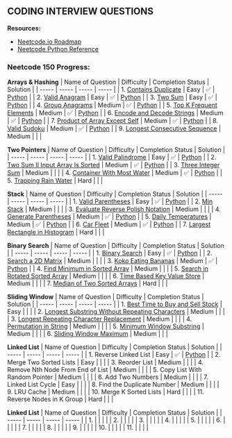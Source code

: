 ## CODING INTERVIEW QUESTIONS

**Resources:**
- [Neetcode.io Roadmap](https://neetcode.io/roadmap/)
- [Neetcode Python Reference](https://www.youtube.com/watch?v=0K_eZGS5NsU)

### Neetcode 150 Progress:

**Arrays & Hashing**
| Name of Question | Difficulty | Completion Status | Solution | 
| ----- | ----- | ----- | ----- |
| 1. [Contains Duplicate](https://neetcode.io/problems/duplicate-integer) | Easy | ✅ | [Python](https://github.com/charlie33ward/leet-code/blob/main/solutions/contains_duplicate.py) |
| 2. [Valid Anagram](https://leetcode.com/problems/valid-anagram/) | Easy | ✅ | [Python](https://github.com/charlie33ward/leet-code/blob/main/solutions/valid_anagram.py) |
| 3. [Two Sum](https://neetcode.io/problems/two-integer-sum) | Easy | ✅ | [Python](https://github.com/charlie33ward/leet-code/blob/main/solutions/two_sum.py) |
| 4. [Group Anagrams](https://neetcode.io/problems/anagram-groups) | Medium | ✅ | [Python](https://github.com/charlie33ward/leet-code/blob/main/solutions/group_anagrams.py) |
| 5. [Top K Frequent Elements](https://neetcode.io/problems/top-k-elements-in-list) | Medium | ✅ | [Python](https://github.com/charlie33ward/leet-code/blob/main/solutions/top_k_frequent.py) |
| 6. [Encode and Decode Strings](https://neetcode.io/problems/string-encode-and-decode) | Medium | ✅ | [Python](https://github.com/charlie33ward/leet-code/blob/main/solutions/encode_decode_strings.py) |
| 7. [Product of Array Except Self](https://neetcode.io/problems/products-of-array-discluding-self) | Medium | ✅ | [Python](https://github.com/charlie33ward/leet-code/blob/main/solutions/product_of_array_except_self.py) |
| 8. [Valid Sudoku](https://neetcode.io/problems/valid-sudoku) | Medium | ✅ | [Python](https://github.com/charlie33ward/leet-code/blob/main/solutions/valid_sudoku.py) |
| 9. [Longest Consecutive Sequence](https://neetcode.io/problems/longest-consecutive-sequence) | Medium |  |  |

**Two Pointers**
| Name of Question | Difficulty | Completion Status | Solution | 
| ----- | ----- | ----- | ----- |
| 1. [Valid Palindrome](https://neetcode.io/problems/is-palindrome) | Easy | ✅ | [Python](https://github.com/charlie33ward/leet-code/blob/main/solutions/is_palindrome.py) |
| 2. [Two Sum II Input Array Is Sorted](https://neetcode.io/problems/two-integer-sum-ii) | Medium | ✅ | [Python](https://github.com/charlie33ward/leet-code/blob/main/solutions/two_sum_ii.py) |
| 3. [Three Integer Sum](https://neetcode.io/problems/three-integer-sum) | Medium |  |  |
| 4. [Container With Most Water](https://neetcode.io/problems/max-water-container) | Medium | ✅ | [Python](https://github.com/charlie33ward/leet-code/blob/main/solutions/max_water_container.py) |
| 5. [Trapping Rain Water](https://neetcode.io/problems/trapping-rain-water) | Hard |  |  |

**Stack**
| Name of Question | Difficulty | Completion Status | Solution | 
| ----- | ----- | ----- | ----- |
| 1. [Valid Parentheses](https://neetcode.io/problems/validate-parentheses) | Easy | ✅ | [Python](https://github.com/charlie33ward/leet-code/blob/main/solutions/valid_parentheses.py) |
| 2. [Min Stack](https://neetcode.io/problems/minimum-stack) | Medium |  |  |
| 3. [Evaluate Reverse Polish Notation](https://neetcode.io/problems/evaluate-reverse-polish-notation) | Medium |  |  |
| 4. [Generate Parentheses](https://neetcode.io/problems/generate-parentheses) | Medium | ✅ | [Python](https://github.com/charlie33ward/leet-code/blob/main/solutions/generate_parentheses.py) |
| 5. [Daily Temperatures](https://neetcode.io/problems/daily-temperatures) | Medium | ✅ | [Python](https://github.com/charlie33ward/leet-code/blob/main/solutions/daily_temperatures.py) |
| 6. [Car Fleet](https://neetcode.io/problems/car-fleet) | Medium | ✅ | [Python](https://github.com/charlie33ward/leet-code/blob/main/solutions/car_fleet.py) |
| 7. [Largest Rectangle in Histogram](https://neetcode.io/problems/largest-rectangle-in-histogram) | Hard |  |  |

**Binary Search**
| Name of Question | Difficulty | Completion Status | Solution | 
| ----- | ----- | ----- | ----- |
| 1. [Binary Search](https://neetcode.io/problems/binary-search) | Easy | ✅ | [Python](https://github.com/charlie33ward/leet-code/blob/main/solutions/binary_search.py) |
| 2. [Search a 2D Matrix](https://neetcode.io/problems/search-2d-matrix) | Medium |  |  |
| 3. [Koko Eating Bananas](https://neetcode.io/problems/eating-bananas) | Medium | ✅ | [Python](https://github.com/charlie33ward/leet-code/blob/main/solutions/eating_bananas.py) |
| 4. [Find Minimum in Sorted Array](https://neetcode.io/problems/find-minimum-in-rotated-sorted-array) | Medium |  |  |
| 5. [Search in Rotated Sorted Array](https://neetcode.io/problems/find-target-in-rotated-sorted-array) | Medium |  |  |
| 6. [Time Based Key Value Store](https://neetcode.io/problems/time-based-key-value-store) | Medium |  |  |
| 7. [Median of Two Sorted Arrays](https://neetcode.io/problems/median-of-two-sorted-arrays) | Hard |  |  |


**Sliding Window**
| Name of Question | Difficulty | Completion Status | Solution | 
| ----- | ----- | ----- | ----- |
| 1. [Best Time to Buy and Sell Stock](https://neetcode.io/problems/buy-and-sell-crypto) | Easy |  |  | 
| 2. [Longest Substring Without Repeating Characters](https://neetcode.io/problems/longest-substring-without-duplicates) | Medium |  |  |
| 3. [Longest Repeating Character Replacement](https://neetcode.io/problems/longest-repeating-substring-with-replacement) | Medium |  |  |
| 4. [Permutation in String](https://neetcode.io/problems/permutation-string) | Medium |  |  |
| 5. [Minimum Window Substring](https://neetcode.io/problems/minimum-window-with-characters) | Medium |  |  |
| 6. [Sliding Window Maximum](https://neetcode.io/problems/sliding-window-maximum) | Medium |  |  |


**Linked List**
| Name of Question | Difficulty | Completion Status | Solution | 
| ----- | ----- | ----- | ----- |
| 1. Reverse Linked List | Easy | ✅ | [Python](https://github.com/charlie33ward/leet-code/blob/main/solutions/reverse_linked_list.py) |
| 2. Merge Two Sorted Lists | Easy |  |  |
| 3. Reorder List | Medium |  |  |
| 4. Remove Nth Node From End of List | Medium |  |  |
| 5. Copy List With Random Pointer | Medium |  |  |
| 6. Add Two Numbers | Medium |  |  |
| 7. Linked List Cycle | Easy |  |  |
| 8. Find the Duplicate Number | Medium |  |  |
| 9. LRU Cache | Medium |  |  |
| 10. Merge K Sorted Lists | Hard |  |  |
| 11. Reverse Nodes in K Group | Hard |  |  |


**Linked List**
| Name of Question | Difficulty | Completion Status | Solution | 
| ----- | ----- | ----- | ----- |
| 1.  |  |  |  |
| 2.  |  |  |  |
| 3.  |  |  |  |
| 4.  |  |  |  |
| 5.  |  |  |  |
| 6.  |  |  |  |
| 7.  |  |  |  |
| 8.  |  |  |  |
| 9.  |  |  |  |
| 10.  |  |  |  |
| 11.  |  |  |  |
